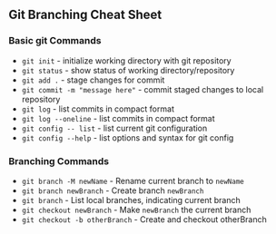## Git Branching Cheat Sheet

### Basic git Commands
* `git init` - initialize working directory with git repository
* `git status` - show status of working directory/repository
* `git add .` - stage changes for commit
* `git commit -m "message here"` - commit staged changes to local repository
* `git log` - list commits in compact format
* `git log --oneline` - list commits in compact format
* `git config -- list` - list current git configuration
* `git config --help` - list options and syntax for git config

### Branching Commands
* `git branch -M newName` - Rename current branch to `newName`
* `git branch newBranch` - Create branch `newBranch`
* `git branch` - List local branches, indicating current branch
* `git checkout newBranch` - Make `newBranch` the current branch
* `git checkout -b otherBranch` - Create and checkout otherBranch
